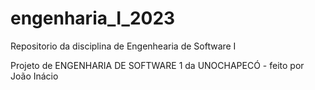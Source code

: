 # engenharia_I_2023
Repositorio da disciplina de Engenhearia de Software I
<p>Projeto de ENGENHARIA DE SOFTWARE 1 da UNOCHAPECÓ - feito por João Inácio</p>

